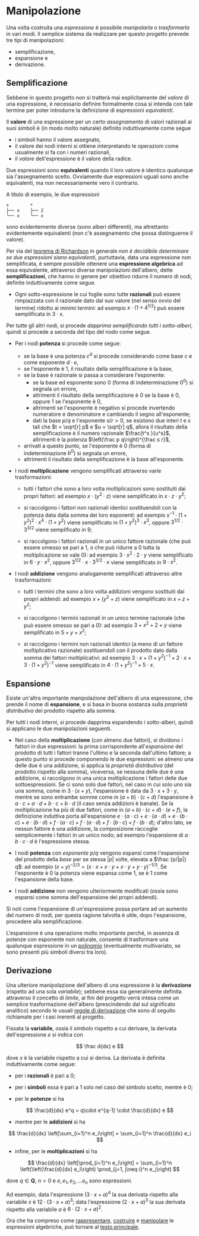 # Manipolazione

Una volta costruita una *espressione* è possibile *manipolarla* o *trasformarla*
in vari modi. Il semplice sistema da realizzare per questo progetto prevede tre
tipi di manipolazioni: 

* semplificazione, 
* espansione e 
* derivazione.

## Semplificazione

Sebbene in questo progetto non si tratterà mai esplicitamente del *valore* di
una espressione, è necessario definire formalmente cosa si intenda con tale
termine per poter introdurre la definizione di espressioni *equivalenti*. 

Il **valore** di una espressione per un certo *assegnamento* di valori razionali
ai suoi simboli è (in modo molto naturale) definito induttivamente come segue

* i simboli hanno il valore assegnato,
* il valore dei nodi interni si ottiene interpretando le operazioni come
  usualmente si fa con i numeri razionali,
* il *valore* dell'espressione è il valore della radice.

Due espressioni sono **equivalenti** quando il loro valore è identico qualunque
sia l'assegnamento scelto. Ovviamente due espressioni uguali sono anche
equivalenti, ma non necessariamente vero il contrario.

A titolo di esempio, le due espressioni 

```
+        *
├── x    ├── 2
╰── x    ╰── x
```

sono evidentemente diverse (sono alberi differenti), ma altrettanto
evidentemente equivalenti (non c'è assegnamento che possa distinguerne il
valore).

Per via del [teorema di
Richardson](https://en.wikipedia.org/wiki/Richardson's_theorem) in generale *non
è decidibile determinare se due espressioni siano equivalenti*, purtuttavia,
data una espressione non semplificata, è sempre possibile ottenere una
**espressione algebrica** ad essa equivalente, attraverso diverse manipolazioni
dell'albero, dette **semplificazioni**, che hanno in genere per obiettivo
ridurre il numero di nodi, definite induttivamente come segue.

* Ogni sotto-espressione le cui foglie sono tutte **razionali** può essere
  rimpiazzata con il razionale dato dal suo valore (nel senso ovvio del termine)
  ridotto ai minimi termini: ad esempio $x \cdot (1 + 4^{1/2})$ può essere
  semplificata in $3\cdot x$.

 Per tutte gli altri nodi, si procede *dapprima semplificando tutti i
 sotto-alberi*, quindi si procede a seconda del tipo del nodo come segue.

* Per i nodi **potenza** si procede come segue:
  * se la base è una potenza $c^d$ si procede considerando come base $c$ e come
    esponente $d\cdot e$,
  * se l'esponente è 1, il risultato della semplificazione è la base,
  * se la base è razionale si passa a considerare l'esponente:
    * se la base ed esponente sono 0 (forma di indeterminazione $0^0$) si
      segnala un errore,
    * altrimenti il risultato della semplificazione è 0 se la base è 0, oppure 1
      se l'esponente è 0,
    * altrimenti se l'esponente è negativo si procede invertendo numeratore e
      denominatore e cambiando il segno all'esponente; 
    * dati la base $p/q$ e l'esponente $s/r > 0$, se esistono due interi $t$ e
    $s$ tali che $t = \sqrt[r] p$ e $u = \sqrt[r] q$, allora il risultato della
    semplificazione è il numero razionale $\frac{t^s }{u^s}$, altrimenti è la
    potenza $\left(\frac p q\right)^{\frac s r}$,
  * arrivati a questo punto, se l'esponente è 0 (forma di indeterminazione
    $b^0$) si segnala un errore,
  * altrimenti il risultato della semplificazione è la base all'esponente.

* I nodi **moltiplicazione** vengono semplificati attraverso varie
  trasformazioni: 

  * tutti i fattori che sono a loro volta moltiplicazioni sono sostituiti dai
    propri fattori: ad esempio $x \cdot (y^2 \cdot z)$ viene semplificato in 
    $x \cdot z \cdot y^2$;
    
  * si raccolgono i fattori non razionali identici sostituendoli con la potenza
    data dalla somma dei loro esponenti: ad esempio $x^{-1} \cdot (1 + y^2)^2
    \cdot x^4 \cdot (1 +y^2)$ viene semplificato in $\left(1+ y^2\right)^3\cdot
    x^3$, oppure $3^{1/2} \cdot 3^{3/2}$ viene semplificato in $9$;

  * si raccolgono i fattori razionali in un unico fattore razionale (che può
    essere omesso se pari a 1, o che può ridurre a 0 tutta la moltiplicazione se
    vale 0): ad esempio $3 \cdot x^2 \cdot 2 \cdot y$ viene semplificato in $6
    \cdot y\cdot x^2$, oppure $3^{1/2} \cdot x\cdot 3^{3/2} \cdot x$ viene
    semplificato in $9\cdot x^2$.

  
* I nodi **addizione** vengono analogamente semplificati attraverso altre
  trasformazioni: 

  * tutti i termini che sono a loro volta addizioni vengono sostituiti dai
    propri addendi: ad esempio $x + (y^2 + z)$ viene semplificato in $x + z + y^2$;

  * si raccolgono i termini razionali in un unico termine razionale (che può
    essere omesso se pari a 0): ad esempio $3 + x^2 + 2 + y$ viene semplificato
    in $5 + y + x^2$;
  
  * si raccolgono i termini non razionali identici (a meno di un fattore
    moltiplicativo razionale) sostituendoli con il prodotto dato dalla somma dei
    fattori moltiplicativi: ad esempio 
    $3 \cdot x + (1 + y^2)^{-1} + 2 \cdot x + 3 \cdot (1 +y^2)^{-1}$ viene 
    semplificato in $4\cdot \left(1+ y^2\right)^{-1}+ 5\cdot x$.

## Espansione

Esiste un'altra importante manipolazione dell'albero di una espressione, che
prende il nome di **espansione**, e si basa in buona sostanza sulla *proprietà
distributiva* del prodotto rispetto alla somma.

Per tutti i nodi interni, si procede dapprima espandendo i sotto-alberi, quindi
si applicano le due manipolazioni seguenti.

* Nel caso della **moltiplicazione** (con almeno due fattori), si dividono i
  fattori in due espressioni: la prima corrispondente all'*espansione* del
  prodotto di tutti i fattori tranne l'ultimo e la seconda dall'ultimo fattore;
  a questo punto si procede componendo le due espressioni: se almeno una delle
  due è una addizione, si applica la *proprietà distributiva* (del prodotto
  rispetto alla somma), viceversa, se nessuna delle due è una addizione, si
  raccolgono in una unica moltiplicazione i fattori delle due sottoespressioni.
  Se ci sono solo due fattori, nel caso in cui solo uno sia una somma, come in
  $3 \cdot (x + y)$, l'espansione è data da $3\cdot x + 3\cdot y$, mentre se
  sono entrambe somme come in $(a + b)\cdot (c + d)$ l'espansione è $a\cdot c +
  a\cdot d + b\cdot c + b\cdot d$ (il caso senza addizioni è banale). Se la
  moltiplicazione ha più di due fattori, come in $(a + b)\cdot (c + d)\cdot (e +
  f)$, la definizione induttiva porta all'espansione $e\cdot (a\cdot c) + e\cdot
  (a\cdot d) + e\cdot (b\cdot c) + e\cdot (b\cdot d) + f\cdot (a\cdot c) +
  f\cdot (a\cdot d) + f\cdot (b\cdot c) + f\cdot (b\cdot d)$; d'altro lato, se
  nessun fattore è una addizione, la composizione raccoglie semplicemente i
  fattori in un unico nodo; ad esempio l'espansione di $a\cdot b\cdot c\cdot d$
  è l'espressione stessa.

* I nodi **potenza** con *esponente* $p / q$ vengono espansi come l'espansione
  del prodotto della *base* per se stessa $|p|$ volte, elevata a $\frac {p/|p|} q$: 
  ad esempio $(x+y)^{-2/3} = (x\cdot x + x\cdot y + x\cdot y + y\cdot y)^{-1/3}$. 
  Se l'esponente è $0$ la potenza viene espansa come $1$, se è $1$ come l'espansione
  della base.
  
* I nodi **addizione** non vengono ulteriormente modificati (ossia sono espansi
  come somma dell'espansione dei propri addendi).

Si noti come l'espansione di un'espressione possa portare ad un aumento del
numero di nodi, per questa ragione talvolta è utile, dopo l'espansione,
procedere alla semplificazione.

L'espansione è una operazione molto importante perché, in assenza di potenze con
esponente non naturale, consente di trasformare una qualunque espressione in un
[polinomio](https://en.wikipedia.org/wiki/Polynomial) (eventualmente
multivariato, se sono presenti più simboli diversi tra loro).

## Derivazione

Una ulteriore manipolazione dell'albero di una espressione è la **derivazione**
(rispetto ad una sola *variabile*); sebbene essa sia generalmente definita
attraverso il concetto di *limite*, ai fini del progetto verrà intesa come un
semplice trasformazione dell'albero (prescindendo dal sul significato analitico)
secondo le usuali [regole di
derivazione](https://en.wikipedia.org/wiki/Differentiation_rules) che sono di
seguito richiamate per i casi inerenti al progetto.

Fissata la **variabile**, ossia il *simbolo* rispetto a cui derivare, la
derivata dell'espressione $e$ si indica con 

$$
\frac d{dx} e
$$

dove $x$ è la variabile rispetto a cui si deriva. La derivata è definita
induttivamente come segue:

* per i **razionali** è pari a $0$;

* per i **simboli** essa è pari a $1$ solo nel caso del simbolo scelto, mentre è
  $0$;

* per le **potenze** si ha

$$
\frac{d}{dx} e^q = q\cdot e^{q-1} \cdot \frac{d}{dx} e
$$

*  mentre per le **addizioni** si ha

$$
\frac{d}{dx} \left[\sum_{i=1}^n e_i\right] = 
\sum_{i=1}^n \frac{d}{dx} e_i
$$

* infine, per le **moltiplicazioni** si ha

$$
\frac{d}{dx} \left[\prod_{i=1}^n e_i\right] = 
\sum_{i=1}^n \left(\left(\frac{d}{dx} e_i\right) \prod_{j=1, j\neq i}^n e_j\right)
$$

dove $q\in \mathbf{Q}$, $n > 0$ e $e, e_1, e_2, \ldots e_n$ sono espressioni.

Ad esempio, data l'espressione $(3\cdot x + a)^4$ la sua derivata rispetto alla
variabile $x$ è $12\cdot (3\cdot x + a)^3$; data l'espressione $(2\cdot x + a)^3$ 
la sua derivata rispetto alla variabile $a$ è $6\cdot (2\cdot x + a)^2$.

Ora che ha compreso come [rappresentare](./1-Rappresentazione.md), [costruire](./2-Costruzione.md) e [manipolare](./3-Manipolazione.md) le espressioni algebriche, può tornare al [testo principale](../README.md).
